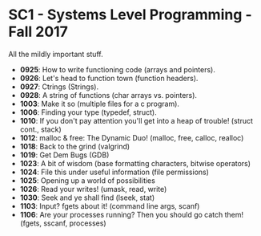 # SC1 - Systems Level Programming - Fall 2017
All the mildly important stuff.
- **0925**: How to write functioning code (arrays and pointers).
- **0926**: Let's head to function town (function headers).
- **0927**: Ctrings (Strings).
- **0928**: A string of functions (char arrays vs. pointers).
- **1003**: Make it so (multiple files for a c program).
- **1006**: Finding your type (typedef, struct).
- **1010**: If you don't pay attention you'll get into a heap of trouble! (struct cont., stack)
- **1012**: malloc & free: The Dynamic Duo! (malloc, free, calloc, realloc)
- **1018**: Back to the grind (valgrind)
- **1019**: Get Dem Bugs (GDB)
- **1023**: A bit of wisdom (base formatting characters, bitwise operators)
- **1024**: File this under useful information (file permissions)
- **1025**: Opening up a world of possibilities
- **1026**: Read your writes! (umask, read, write)
- **1030**: Seek and ye shall find (lseek, stat)
- **1103**: Input? fgets about it! (command line args, scanf)
- **1106**: Are your processes running? Then you should go catch them! (fgets, sscanf, processes)